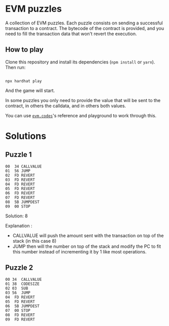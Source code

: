 
# EVM puzzles



A collection of EVM puzzles. Each puzzle consists on sending a successful transaction to a contract. The bytecode of the contract is provided, and you need to fill the transaction data that won't revert the execution.



## How to play



Clone this repository and install its dependencies (`npm install` or `yarn`). Then run:



```

npx hardhat play

```



And the game will start.



In some puzzles you only need to provide the value that will be sent to the contract, in others the calldata, and in others both values.



You can use [`evm.codes`](https://www.evm.codes/)'s reference and playground to work through this.




# Solutions



## Puzzle 1
```
00  34 CALLVALUE
01  56 JUMP
02  FD REVERT
03  FD REVERT
04  FD REVERT
05  FD REVERT
06  FD REVERT
07  FD REVERT
08  5B JUMPDEST
09  00 STOP
```

Solution: 8

Explanation :
- CALLVALUE will push the amount sent with the transaction on top of the stack (in this case 8)
- JUMP then will the number on top of the stack and modify the PC to fit this number instead of incrementing it by 1 like most operations.

## Puzzle 2
```
00 34  CALLVALUE
01 38  CODESIZE
02 03  SUB
03 56  JUMP
04  FD REVERT
05  FD REVERT
06  5B JUMPDEST
07  00 STOP
08  FD REVERT
09  FD REVERT
```
